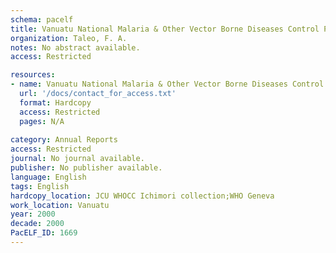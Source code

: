 ```yaml
---
schema: pacelf
title: Vanuatu National Malaria & Other Vector Borne Diseases Control Programme
organization: Taleo, F. A.
notes: No abstract available.
access: Restricted

resources:
- name: Vanuatu National Malaria & Other Vector Borne Diseases Control Programme
  url: '/docs/contact_for_access.txt'
  format: Hardcopy
  access: Restricted
  pages: N/A
 
category: Annual Reports
access: Restricted
journal: No journal available.
publisher: No publisher available. 
language: English 
tags: English 
hardcopy_location: JCU WHOCC Ichimori collection;WHO Geneva
work_location: Vanuatu
year: 2000
decade: 2000
PacELF_ID: 1669
---
```

